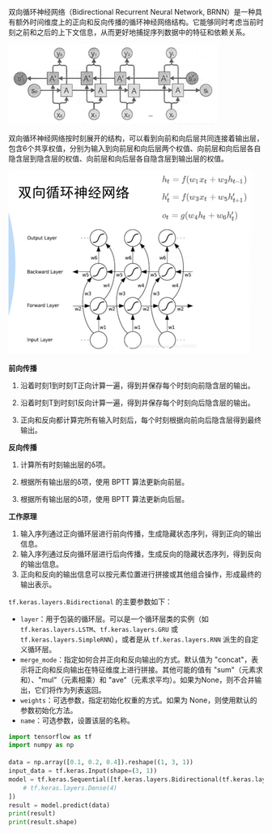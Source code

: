 双向循环神经网络（Bidirectional Recurrent Neural Network, BRNN）是一种具有额外时间维度上的正向和反向传播的循环神经网络结构。它能够同时考虑当前时刻之前和之后的上下文信息，从而更好地捕捉序列数据中的特征和依赖关系。

<img src="https://raw.githubusercontent.com/AnJian2020/study_recorder/main/images/202308131048966.png" alt="image-20230813104840721" style="zoom:50%;" />

双向循环神经网络按时刻展开的结构，可以看到向前和向后层共同连接着输出层，包含6个共享权值，分别为输入到向前层和向后层两个权值、向前层和向后层各自隐含层到隐含层的权值、向前层和向后层各自隐含层到输出层的权值。

<img src="https://raw.githubusercontent.com/AnJian2020/study_recorder/main/images/202308131050590.png" alt="image-20230813105040492" style="zoom:50%;" />

**前向传播**

1. 沿着时刻1到时刻T正向计算一遍，得到并保存每个时刻向前隐含层的输出。

2. 沿着时刻T到时刻1反向计算一遍，得到并保存每个时刻向后隐含层的输出。

3. 正向和反向都计算完所有输入时刻后，每个时刻根据向前向后隐含层得到最终输出。

**反向传播** 

1. 计算所有时刻输出层的δ项。 

2. 根据所有输出层的δ项，使用 BPTT 算法更新向前层。

3. 根据所有输出层的δ项，使用 BPTT 算法更新向后层。

**工作原理**

1. 输入序列通过正向循环层进行前向传播，生成隐藏状态序列，得到正向的输出信息。
2. 输入序列通过反向循环层进行后向传播，生成反向的隐藏状态序列，得到反向的输出信息。
3. 正向和反向的输出信息可以按元素位置进行拼接或其他组合操作，形成最终的输出表示。

`tf.keras.layers.Bidirectional` 的主要参数如下：

- `layer`：用于包装的循环层。可以是一个循环层类的实例（如 `tf.keras.layers.LSTM`、`tf.keras.layers.GRU` 或 `tf.keras.layers.SimpleRNN`），或者是从 `tf.keras.layers.RNN` 派生的自定义循环层。
- `merge_mode`：指定如何合并正向和反向输出的方式。默认值为 "concat"，表示将正向和反向输出在特征维度上进行拼接。其他可能的值有 "sum"（元素求和）、"mul"（元素相乘）和 "ave"（元素求平均）。如果为None，则不合并输出，它们将作为列表返回。
- `weights`：可选参数，指定初始化权重的方式。如果为 None，则使用默认的参数初始化方法。
- `name`：可选参数，设置该层的名称。

```python
import tensorflow as tf
import numpy as np

data = np.array([0.1, 0.2, 0.4]).reshape((1, 3, 1))
input_data = tf.keras.Input(shape=(3, 1))
model = tf.keras.Sequential([tf.keras.layers.Bidirectional(tf.keras.layers.LSTM(2, return_sequences=True,kernel_initializer=tf.ones_initializer(),recurrent_initializer=tf.ones_initializer()),input_shape=(3, 1)),
    # tf.keras.layers.Dense(4)
])
result = model.predict(data)
print(result)
print(result.shape)
```

